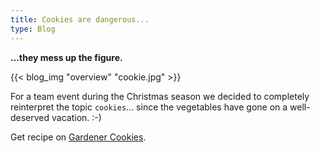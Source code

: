 ```yaml
---
title: Cookies are dangerous... 
type: Blog
---
```


**...they mess up the figure.**


{{< blog_img "overview" "cookie.jpg" >}}

For a team event during the Christmas season we decided to completely reinterpret the 
topic `cookies`... since the vegetables have gone on a well-deserved vacation. :-)



Get recipe on [Gardener Cookies](../readmore/cookies).